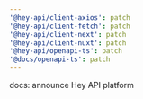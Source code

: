 ```yaml
---
'@hey-api/client-axios': patch
'@hey-api/client-fetch': patch
'@hey-api/client-next': patch
'@hey-api/client-nuxt': patch
'@hey-api/openapi-ts': patch
'@docs/openapi-ts': patch
---
```


docs: announce Hey API platform
